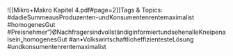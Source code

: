 
![[Mikro+Makro Kapitel 4.pdf#page=2]]Tags & Topics:
   #dadieSummeausProduzenten-undKonsumentenrentemaximalist
   #homogenesGut
   #Preisnehmer“)ØNachfragersindvollständiginformiertundsehenalleKneipenalsein„homogenesGut
   #an•VolkswirtschaftlicheffizientesteLösung
   #undkonsumentenrentemaximalist